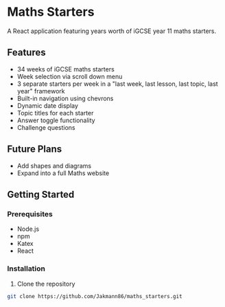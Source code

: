 # Maths Starters

A React application featuring years worth of iGCSE year 11 maths starters.

## Features
- 34 weeks of iGCSE maths starters
- Week selection via scroll down menu
- 3 separate starters per week in a "last week, last lesson, last topic, last year" framework
- Built-in navigation using chevrons
- Dynamic date display
- Topic titles for each starter
- Answer toggle functionality
- Challenge questions

## Future Plans
- Add shapes and diagrams
- Expand into a full Maths website

## Getting Started

### Prerequisites
- Node.js
- npm
- Katex
- React

### Installation
1. Clone the repository
```bash
git clone https://github.com/Jakmann86/maths_starters.git
